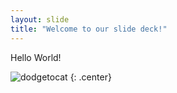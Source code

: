 ```yaml
---
layout: slide
title: "Welcome to our slide deck!"
---
```


Hello World!

![dodgetocat](https://octodex.github.com/images/dodgetocat_v2.png)
{: .center}
